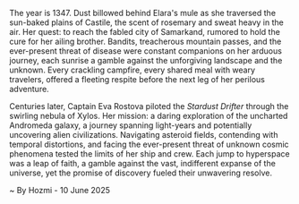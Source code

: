 
The year is 1347.  Dust billowed behind Elara's mule as she traversed the sun-baked plains of Castile, the scent of rosemary and sweat heavy in the air.  Her quest: to reach the fabled city of Samarkand, rumored to hold the cure for her ailing brother.  Bandits, treacherous mountain passes, and the ever-present threat of disease were constant companions on her arduous journey, each sunrise a gamble against the unforgiving landscape and the unknown.  Every crackling campfire, every shared meal with weary travelers, offered a fleeting respite before the next leg of her perilous adventure.

Centuries later, Captain Eva Rostova piloted the *Stardust Drifter* through the swirling nebula of Xylos. Her mission: a daring exploration of the uncharted Andromeda galaxy, a journey spanning light-years and potentially uncovering alien civilizations.  Navigating asteroid fields, contending with temporal distortions, and facing the ever-present threat of unknown cosmic phenomena tested the limits of her ship and crew.  Each jump to hyperspace was a leap of faith, a gamble against the vast, indifferent expanse of the universe, yet the promise of discovery fueled their unwavering resolve.

~ By Hozmi - 10 June 2025

